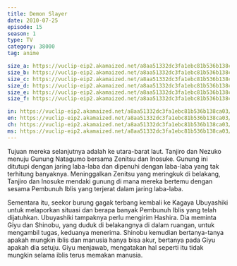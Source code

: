 ```yaml
---
title: Demon Slayer
date: 2010-07-25
episode: 15
season: 1
type: TV
category: 38000
tag: anime

size_a: https://vuclip-eip2.akamaized.net/a8aa51332dc3fa1ebc81b536b138ca03/vp63207_V20200929111020/hlsc_e2931_2.m3u8
size_b: https://vuclip-eip2.akamaized.net/a8aa51332dc3fa1ebc81b536b138ca03/vp63207_V20200929111020/hlsc_e2931_3.m3u8
size_c: https://vuclip-eip2.akamaized.net/a8aa51332dc3fa1ebc81b536b138ca03/vp63207_V20200929111020/hlsc_e2931_4.m3u8
size_d: https://vuclip-eip2.akamaized.net/a8aa51332dc3fa1ebc81b536b138ca03/vp63207_V20200929111020/hlsc_e2931_5.m3u8
size_e: https://vuclip-eip2.akamaized.net/a8aa51332dc3fa1ebc81b536b138ca03/vp63207_V20200929111020/hlsc_e2931_6.m3u8
size_f: https://vuclip-eip2.akamaized.net/a8aa51332dc3fa1ebc81b536b138ca03/vp63207_V20200929111020/hlsc_e2931_7.m3u8

in: https://vuclip-eip2.akamaized.net/a8aa51332dc3fa1ebc81b536b138ca03/id.vtt
en: https://vuclip-eip2.akamaized.net/a8aa51332dc3fa1ebc81b536b138ca03/en.vtt
ch: https://vuclip-eip2.akamaized.net/a8aa51332dc3fa1ebc81b536b138ca03/zh-TW.vtt
ms: https://vuclip-eip2.akamaized.net/a8aa51332dc3fa1ebc81b536b138ca03/ms.vtt
---
```

Tujuan mereka selanjutnya adalah ke utara-barat laut. Tanjiro dan Nezuko menuju Gunung Natagumo bersama Zenitsu dan Inosuke. Gunung ini ditutupi dengan jaring laba-laba dan dipenuhi dengan laba-laba yang tak terhitung banyaknya. Meninggalkan Zenitsu yang meringkuk di belakang, Tanjiro dan Inosuke mendaki gunung di mana mereka bertemu dengan sesama Pembunuh Iblis yang terjerat dalam jaring laba-laba.

Sementara itu, seekor burung gagak terbang kembali ke Kagaya Ubuyashiki untuk melaporkan situasi dan berapa banyak Pembunuh Iblis yang telah dijatuhkan. Ubuyashiki tampaknya perlu mengirim Hashira. Dia meminta Giyu dan Shinobu, yang duduk di belakangnya di dalam ruangan, untuk mengambil tugas, keduanya menerima. Shinobu kemudian bertanya-tanya apakah mungkin iblis dan manusia hanya bisa akur, bertanya pada Giyu apakah dia setuju. Giyu menjawab, mengatakan hal seperti itu tidak mungkin selama iblis terus memakan manusia.
